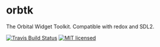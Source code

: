 # orbtk
The Orbital Widget Toolkit. Compatible with redox and SDL2.

[![Travis Build Status](https://travis-ci.org/redox/orbtk.svg?branch=master)](https://travis-ci.org/redox/orbtk)
[![MIT licensed](https://img.shields.io/badge/license-MIT-blue.svg)](./LICENSE)

